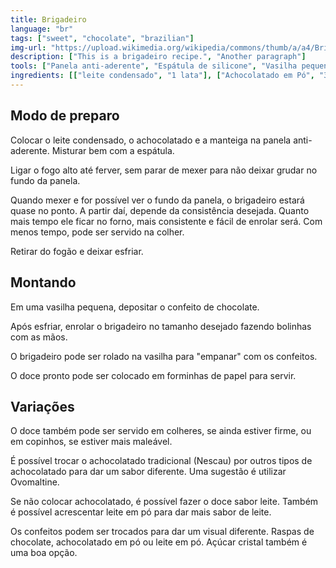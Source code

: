```yaml
---
title: Brigadeiro
language: "br"
tags: ["sweet", "chocolate", "brazilian"]
img-url: "https://upload.wikimedia.org/wikipedia/commons/thumb/a/a4/Brigadeiro.jpg/1280px-Brigadeiro.jpg"
description: ["This is a brigadeiro recipe.", "Another paragraph"]
tools: ["Panela anti-aderente", "Espátula de silicone", "Vasilha pequena"]
ingredients: [["leite condensado", "1 lata"], ["Achocolatado em Pó", "3 a 5 colheres"], ["manteiga", "1 colher"], ["Confeito de chocolate", ""]]
---
```


## Modo de preparo

Colocar o leite condensado, o achocolatado e a manteiga na panela anti-aderente. Misturar bem com a espátula.

Ligar o fogo alto até ferver, sem parar de mexer para não deixar grudar no fundo da panela.

Quando mexer e for possível ver o fundo da panela, o brigadeiro estará quase no ponto. A partir daí, depende da consistência desejada. Quanto mais tempo ele ficar no forno, mais consistente e fácil de enrolar será. Com menos tempo, pode ser servido na colher.

Retirar do fogão e deixar esfriar.

## Montando

Em uma vasilha pequena, depositar o confeito de chocolate. 

Após esfriar, enrolar o brigadeiro no tamanho desejado fazendo bolinhas com as mãos. 

O brigadeiro pode ser rolado na vasilha para "empanar" com os confeitos.

O doce pronto pode ser colocado em forminhas de papel para servir.

## Variações

O doce também pode ser servido em colheres, se ainda estiver firme, ou em copinhos, se estiver mais maleável. 

É possível trocar o achocolatado tradicional (Nescau) por outros tipos de achocolatado para dar um sabor diferente. Uma sugestão é utilizar Ovomaltine.

Se não colocar achocolatado, é possível fazer o doce sabor leite. Também é possível acrescentar leite em pó para dar mais sabor de leite.

Os confeitos podem ser trocados para dar um visual diferente. Raspas de chocolate, achocolatado em pó ou leite em pó. Açúcar cristal também é uma boa opção.